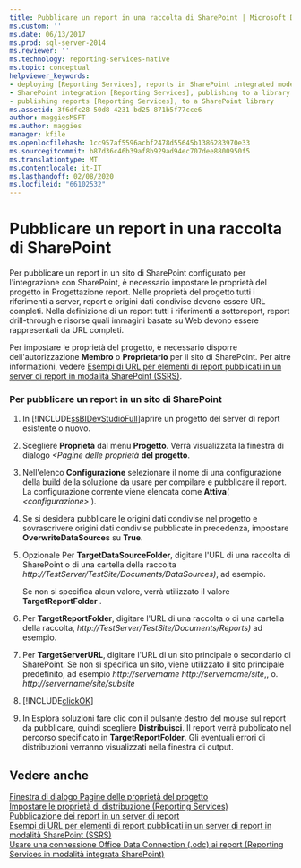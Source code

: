 ```yaml
---
title: Pubblicare un report in una raccolta di SharePoint | Microsoft Docs
ms.custom: ''
ms.date: 06/13/2017
ms.prod: sql-server-2014
ms.reviewer: ''
ms.technology: reporting-services-native
ms.topic: conceptual
helpviewer_keywords:
- deploying [Reporting Services], reports in SharePoint integrated mode
- SharePoint integration [Reporting Services], publishing to a library
- publishing reports [Reporting Services], to a SharePoint library
ms.assetid: 3f6dfc28-50d8-4231-bd25-871b5f77cce6
author: maggiesMSFT
ms.author: maggies
manager: kfile
ms.openlocfilehash: 1cc957af5596acbf2478d55645b1386283970e33
ms.sourcegitcommit: b87d36c46b39af8b929ad94ec707dee8800950f5
ms.translationtype: MT
ms.contentlocale: it-IT
ms.lasthandoff: 02/08/2020
ms.locfileid: "66102532"
---
```

# <a name="publish-a-report-to-a-sharepoint-library"></a>Pubblicare un report in una raccolta di SharePoint
  Per pubblicare un report in un sito di SharePoint configurato per l'integrazione con SharePoint, è necessario impostare le proprietà del progetto in Progettazione report. Nelle proprietà del progetto tutti i riferimenti a server, report e origini dati condivise devono essere URL completi. Nella definizione di un report tutti i riferimenti a sottoreport, report drill-through e risorse quali immagini basate su Web devono essere rappresentati da URL completi.  
  
 Per impostare le proprietà del progetto, è necessario disporre dell'autorizzazione **Membro** o **Proprietario** per il sito di SharePoint. Per altre informazioni, vedere [Esempi di URL per elementi di report pubblicati in un server di report in modalità SharePoint &#40;SSRS&#41;](../tools/url-examples-for-items-on-a-report-server-sharepoint-mode.md).  
  
### <a name="to-publish-a-report-to-a-sharepoint-site"></a>Per pubblicare un report in un sito di SharePoint  
  
1.  In [!INCLUDE[ssBIDevStudioFull](../../includes/ssbidevstudiofull-md.md)]aprire un progetto del server di report esistente o nuovo.  
  
2.  Scegliere **Proprietà** dal menu **Progetto**. Verrà visualizzata la finestra di dialogo _\<Pagine delle proprietà_ **del progetto**.  
  
3.  Nell'elenco **Configurazione** selezionare il nome di una configurazione della build della soluzione da usare per compilare e pubblicare il report. La configurazione corrente viene elencata come **Attiva**( *\<configurazione>* ).  
  
4.  Se si desidera pubblicare le origini dati condivise nel progetto e sovrascrivere origini dati condivise pubblicate in precedenza, impostare **OverwriteDataSources** su **True**.  
  
5.  Opzionale Per **TargetDataSourceFolder**, digitare l'URL di una raccolta di SharePoint o di una cartella della raccolta *http://TestServer/TestSite/Documents/DataSources)*, ad esempio.  
  
     Se non si specifica alcun valore, verrà utilizzato il valore **TargetReportFolder** .  
  
6.  Per **TargetReportFolder**, digitare l'URL di una raccolta o di una cartella della raccolta, *http://TestServer/TestSite/Documents/Reports)* ad esempio.  
  
7.  Per **TargetServerURL**, digitare l'URL di un sito principale o secondario di SharePoint. Se non si specifica un sito, viene utilizzato il sito principale predefinito, ad esempio *http://servername* *http://servername/site*,, o. *http://servername/site/subsite*  
  
8.  [!INCLUDE[clickOK](../../includes/clickok-md.md)]  
  
9. In Esplora soluzioni fare clic con il pulsante destro del mouse sul report da pubblicare, quindi scegliere **Distribuisci**. Il report verrà pubblicato nel percorso specificato in **TargetReportFolder**. Gli eventuali errori di distribuzioni verranno visualizzati nella finestra di output.  
  
## <a name="see-also"></a>Vedere anche  
 [Finestra di dialogo Pagine delle proprietà del progetto](../tools/project-property-pages-dialog-box.md)   
 [Impostare le proprietà di distribuzione &#40;Reporting Services&#41;](../tools/set-deployment-properties-reporting-services.md)   
 [Pubblicazione dei report in un server di report](publishing-reports-to-a-report-server.md)   
 [Esempi di URL per elementi di report pubblicati in un server di report in modalità SharePoint &#40;SSRS&#41;](../tools/url-examples-for-items-on-a-report-server-sharepoint-mode.md)   
 [Usare una connessione Office Data Connection &#40;.odc&#41; ai report &#40;Reporting Services in modalità integrata SharePoint&#41;](../report-data/use-an-office-data-connection-odc-with-reports.md)  
  
  
